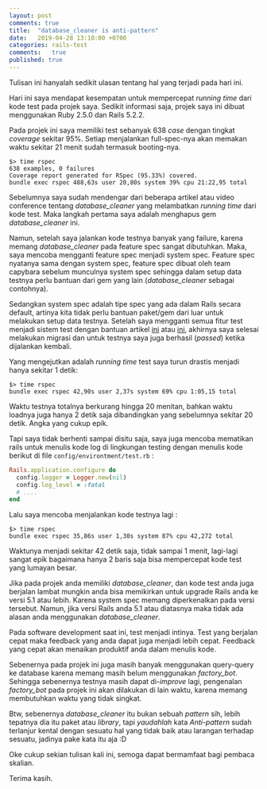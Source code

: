 ```yaml
---
layout: post
comments: true
title:  "database_cleaner is anti-pattern"
date:   2019-04-28 13:10:00 +0700
categories: rails-test
comments:   true
published: true
---
```


Tulisan ini hanyalah sedikit ulasan tentang hal yang terjadi pada hari ini.

Hari ini saya mendapat kesempatan untuk mempercepat _running time_ dari kode test pada projek saya. Sedikit informasi saja, projek saya ini dibuat menggunakan Ruby 2.5.0 dan Rails 5.2.2.

Pada projek ini saya memiliki test sebanyak 638 _case_ dengan tingkat _coverage_ sekitar 95%. Setiap menjalankan full-spec-nya akan memakan waktu sekitar 21 menit sudah termasuk booting-nya.

```
$> time rspec
638 examples, 0 failures
Coverage report generated for RSpec (95.33%) covered.
bundle exec rspec 488,63s user 20,80s system 39% cpu 21:22,95 total
```

Sebelumnya saya sudah mendengar dari beberapa artikel atau video conference tentang _database_cleaner_ yang melambatkan _running time_ dari kode test. Maka langkah pertama saya adalah menghapus gem _database_cleaner_ ini.

Namun, setelah saya jalankan kode testnya banyak yang failure, karena memang _database_cleaner_ pada feature spec sangat dibutuhkan. Maka, saya mencoba mengganti feature spec menjadi system spec. Feature spec nyatanya sama dengan system spec, feature spec dibuat oleh team capybara sebelum munculnya system spec sehingga dalam setup data testnya perlu bantuan dari gem yang lain (_database_cleaner_ sebagai contohnya).

Sedangkan system spec adalah tipe spec yang ada dalam Rails secara default, artinya kita tidak perlu bantuan paket/gem dari luar untuk melakukan setup data testnya. Setelah saya mengganti semua fitur test menjadi sistem test dengan bantuan artikel [ini](https://medium.com/table-xi/a-quick-guide-to-rails-system-tests-in-rspec-b6e9e8a8b5f6) atau [ini](https://stackoverflow.com/a/49248170), akhirnya saya selesai melakukan migrasi dan untuk testnya saya juga berhasil (_passed_) ketika dijalankan kembali.

Yang mengejutkan adalah _running time_ test saya turun drastis menjadi hanya sekitar 1 detik:

```
$> time rspec
bundle exec rspec 42,90s user 2,37s system 69% cpu 1:05,15 total
```

Waktu testnya totalnya berkurang hingga 20 menitan, bahkan waktu loadnya juga hanya 2 detik saja dibandingkan yang sebelumnya sekitar 20 detik. Angka yang cukup epik.

Tapi saya tidak berhenti sampai disitu saja, saya juga mencoba mematikan rails untuk menulis kode log di lingkungan testing dengan menulis kode berikut di file `config/environtment/test.rb` :

```ruby
Rails.application.configure do
  config.logger = Logger.new(nil)
  config.log_level = :fatal
  # ....
end
```

Lalu saya mencoba menjalankan kode testnya lagi :

```
$> time rspec
bundle exec rspec 35,86s user 1,30s system 87% cpu 42,272 total
```

Waktunya menjadi sekitar 42 detik saja, tidak sampai 1 menit, lagi-lagi sangat epik bagaimana hanya 2 baris saja bisa mempercepat kode test yang lumayan besar.

Jika pada projek anda memiliki _database_cleaner_, dan kode test anda juga berjalan lambat mungkin anda bisa memikirkan untuk upgrade Rails anda ke versi 5.1 atau lebih. Karena system spec memang diperkenalkan pada versi tersebut. Namun, jika versi Rails anda 5.1 atau diatasnya maka tidak ada alasan anda menggunakan _database_cleaner_.

Pada software development saat ini, test menjadi intinya. Test yang berjalan cepat maka feedback yang anda dapat juga menjadi lebih cepat. Feedback yang cepat akan menaikan produktif anda dalam menulis kode.

Sebenernya pada projek ini juga masih banyak menggunakan query-query ke database karena memang masih belum menggunakan _factory_bot_. Sehingga sebenernya testnya masih dapat di-_improve_ lagi, pengenalan _factory_bot_ pada projek ini akan dilakukan di lain waktu, karena memang membutuhkan waktu yang tidak singkat.

Btw, sebenernya _database_cleaner_ itu bukan sebuah _pattern_ sih, lebih tepatnya dia itu paket atau _library_, tapi _yaudahlah_ kata _Anti-pattern_ sudah terlanjur kental dengan sesuatu hal yang tidak baik atau larangan terhadap sesuatu, jadinya pake kata itu aja :D

Oke cukup sekian tulisan kali ini, semoga dapat bermamfaat bagi pembaca skalian.

Terima kasih.
